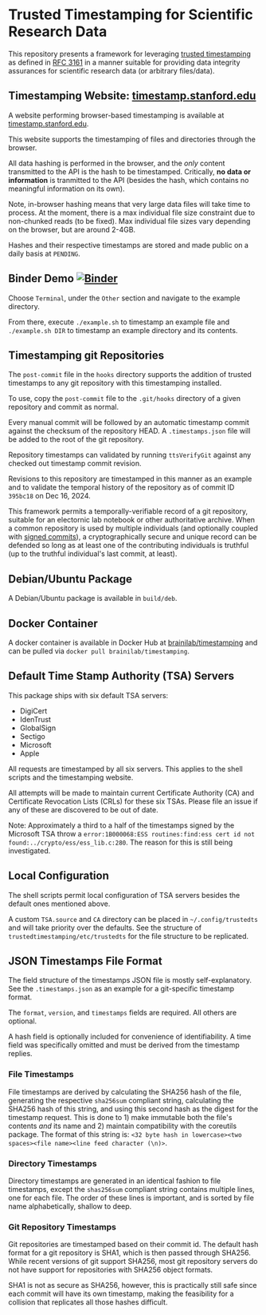 # Trusted Timestamping for Scientific Research Data

This repository presents a framework for leveraging [trusted timestamping](https://en.wikipedia.org/wiki/Trusted_timestamping) as defined in [RFC 3161](https://www.ietf.org/rfc/rfc3161.txt) in a manner suitable for providing data integrity assurances for scientific research data (or arbitrary files/data).

## Timestamping Website: [timestamp.stanford.edu](https://timestamp.stanford.edu)

A website performing browser-based timestamping is available at [timestamp.stanford.edu](https://timestamp.stanford.edu).

This website supports the timestamping of files and directories through the browser.

All data hashing is performed in the browser, and the *only* content transmitted to the API is the hash to be timestamped.
Critically, **no data or information** is tranmitted to the API (besides the hash, which contains no meaningful information on its own).

Note, in-browser hashing means that very large data files will take time to process.
At the moment, there is a max individual file size constraint due to non-chunked reads (to be fixed).
Max individual file sizes vary depending on the browser, but are around 2-4GB.

Hashes and their respective timestamps are stored and made public on a daily basis at `PENDING`.

## Binder Demo [![Binder](https://mybinder.org/badge_logo.svg)](https://mybinder.org/v2/gh/bil/timestamping/HEAD)

Choose `Terminal`, under the `Other` section and navigate to the example directory.

From there, execute `./example.sh` to timestamp an example file and `./example.sh DIR` to timestamp an example directory and its contents.

## Timestamping git Repositories

The `post-commit` file in the `hooks` directory supports the addition of trusted timestamps to any git repository with this timestamping installed.

To use, copy the `post-commit` file to the `.git/hooks` directory of a given repository and commit as normal.

Every manual commit will be followed by an automatic timestamp commit against the checksum of the repository HEAD.
A `.timestamps.json` file will be added to the root of the git repository.

Repository timestamps can validated by running `ttsVerifyGit` against any checked out timestamp commit revision.

Revisions to this repository are timestamped in this manner as an example and to validate the temporal history of the repository as of commit ID `395bc18` on Dec 16, 2024.

This framework permits a temporally-verifiable record of a git repository, suitable for an electornic lab notebook or other authoritative archive.
When a common repository is used by multiple individuals (and optionally coupled with [signed commits](https://git-scm.com/book/ms/v2/Git-Tools-Signing-Your-Work)), a cryptographically secure and unique record can be defended so long as at least one of the contributing individuals is truthful (up to the truthful individual's last commit, at least).

## Debian/Ubuntu Package

A Debian/Ubuntu package is available in `build/deb`.

## Docker Container

A docker container is available in Docker Hub at [brainilab/timestamping](https://hub.docker.com/r/brainilab/timestamping) and can be pulled via `docker pull brainilab/timestamping`.

## Default Time Stamp Authority (TSA) Servers

This package ships with six default TSA servers:

* DigiCert
* IdenTrust
* GlobalSign
* Sectigo
* Microsoft
* Apple

All requests are timestamped by all six servers.
This applies to the shell scripts and the timestamping website.

All attempts will be made to maintain current Certificate Authority (CA) and Certificate Revocation Lists (CRLs) for these six TSAs.
Please file an issue if any of these are discovered to be out of date.

Note: Approximately a third to a half of the timestamps signed by the Microsoft TSA throw a `error:1B000068:ESS routines:find:ess cert id not found:../crypto/ess/ess_lib.c:280`.
The reason for this is still being investigated.

## Local Configuration

The shell scripts permit local configuration of TSA servers besides the default ones mentioned above.

A custom `TSA.source` and `CA` directory can be placed in `~/.config/trustedts` and will take priority over the defaults.
See the structure of `trustedtimestamping/etc/trustedts` for the file structure to be replicated.

## JSON Timestamps File Format

The field structure of the timestamps JSON file is mostly self-explanatory. See the `.timestamps.json` as an example for a git-specific timestamp format.

The `format`, `version`, and `timestamps` fields are required. All others are optional.

A hash field is optionally included for convenience of identifiability. A time field was specifically omitted and must be derived from the timestamp replies.

### File Timestamps

File timestamps are derived by calculating the SHA256 hash of the file, generating the respective `sha256sum` compliant string, calculating the SHA256 hash of this string, and using this second hash as the digest for the timestamp request.
This is done to 1) make immutable both the file's contents *and* its name and 2) maintain compatibility with the coreutils package.
The format of this string is: `<32 byte hash in lowercase><two spaces><file name><line feed character (\n)>`.

### Directory Timestamps

Directory timestamps are generated in an identical fashion to file timestamps, except the `shas256sum` compliant string contains multiple lines, one for each file. The order of these lines is important, and is sorted by file name alphabetically, shallow to deep.

### Git Repository Timestamps

Git repositories are timestamped based on their commit id.
The default hash format for a git repository is SHA1, which is then passed through SHA256.
While recent versions of git support SHA256, most git repository servers do not have support for repositories with SHA256 object formats.

SHA1 is not as secure as SHA256, however, this is practically still safe since each commit will have its own timestamp, making the feasibility for a collision that replicates all those hashes difficult.
